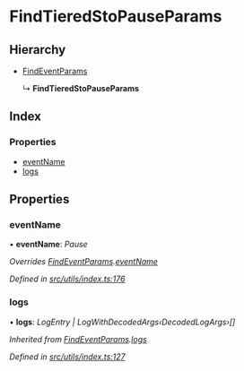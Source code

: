 # FindTieredStoPauseParams

## Hierarchy

* [FindEventParams]()

  ↳ **FindTieredStoPauseParams**

## Index

### Properties

* [eventName]()
* [logs]()

## Properties

### eventName

• **eventName**: _Pause_

_Overrides_ [_FindEventParams_]()_._[_eventName_]()

_Defined in_ [_src/utils/index.ts:176_](https://github.com/PolymathNetwork/polymath-sdk/blob/550676f/src/utils/index.ts#L176)

### logs

• **logs**: _LogEntry \| LogWithDecodedArgs‹DecodedLogArgs›\[\]_

_Inherited from_ [_FindEventParams_]()_._[_logs_]()

_Defined in_ [_src/utils/index.ts:127_](https://github.com/PolymathNetwork/polymath-sdk/blob/550676f/src/utils/index.ts#L127)

